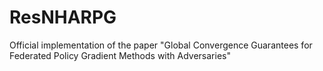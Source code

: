 # ResNHARPG
Official implementation of the paper "Global Convergence Guarantees for Federated Policy Gradient Methods with Adversaries"
